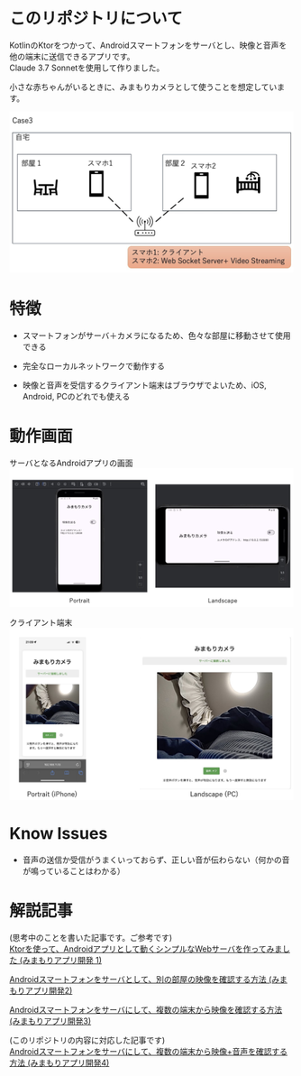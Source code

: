 # このリポジトリについて

KotlinのKtorをつかって、Androidスマートフォンをサーバとし、映像と音声を他の端末に送信できるアプリです。  
Claude 3.7 Sonnetを使用して作りました。

小さな赤ちゃんがいるときに、みまもりカメラとして使うことを想定しています。  

![](./Picture_forReadme/videostreaming.jpg)

# 特徴  

- スマートフォンがサーバ＋カメラになるため、色々な部屋に移動させて使用できる  

- 完全なローカルネットワークで動作する  

- 映像と音声を受信するクライアント端末はブラウザでよいため、iOS, Android, PCのどれでも使える  

# 動作画面

サーバとなるAndroidアプリの画面  
![](./Picture_forReadme/layout.jpg)

クライアント端末
![](./Picture_forReadme/layout_clients.jpg)

# Know Issues

- 音声の送信か受信がうまくいっておらず、正しい音が伝わらない（何かの音が鳴っていることはわかる）  

 # 解説記事  
(思考中のことを書いた記事です。ご参考です)    
[Ktorを使って、Androidアプリとして動くシンプルなWebサーバを作ってみました (みまもりアプリ開発 1)](https://www.crossroad-tech.com/entry/ktor-android-server)

[Androidスマートフォンをサーバとして、別の部屋の映像を確認する方法 (みまもりアプリ開発2)](https://www.crossroad-tech.com/entry/android-server-video-stream)

[Androidスマートフォンをサーバにして、複数の端末から映像を確認する方法 (みまもりアプリ開発3)](https://www.crossroad-tech.com/entry/android-server-video-stream-app_1)


(このリポジトリの内容に対応した記事です)  
 [Androidスマートフォンをサーバにして、複数の端末から映像+音声を確認する方法 (みまもりアプリ開発4)](https://www.crossroad-tech.com/entry/android-server-video-stream-app_4)
